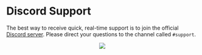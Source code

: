 # Discord Support

The best way to receive quick, real-time support is to join the official [Discord server](https://discord.gg/mY563YHScv). Please direct your questions to the channel called `#support`.

<p align="center">
    <a href="https://discord.gg/mY563YHScv" target="_blank"><img src="https://discord.com/api/guilds/270408632863031298/widget.png?style=banner2"></a>
</p>
